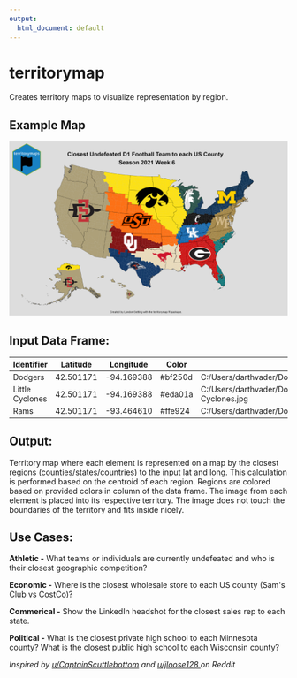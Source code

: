 ```yaml
---
output:
  html_document: default
---
```


# territorymap
Creates territory maps to visualize representation by region.

## Example Map

![](./inst/figures/example_territorymap.png)

## Input Data Frame:

| Identifier | Latitude | Longitude | Color | Image |
| ----------- | ----------- | ----------- | ----------- | ----------- |
| Dodgers | 42.501171 | -94.169388 | #bf250d | C:/Users/darthvader/Documents/PlotPictures/Dodgers.jpg |
| Little Cyclones | 42.501171 | -94.169388 | #eda01a | C:/Users/darthvader/Documents/PlotPictures/Little-Cyclones.jpg |
| Rams | 42.501171 | -93.464610 | #ffe924 | C:/Users/darthvader/Documents/PlotPictures/Rams.jpg |

## Output:
Territory map where each element is represented on a map by the closest regions (counties/states/countries) to the input lat and long. This calculation is performed based on the centroid of each region. Regions are colored based on provided colors in column of the data frame. The image from each element is placed into its respective territory. The image does not touch the boundaries of the territory and fits inside nicely.

## Use Cases:

**Athletic -** What teams or individuals are currently undefeated and who is their closest geographic competition?

**Economic -** Where is the closest wholesale store to each US county (Sam's Club vs CostCo)?

**Commerical -** Show the LinkedIn headshot for the closest sales rep to each state.

**Political -** What is the closest private high school to each Minnesota county? What is the closest public high school to each Wisconsin county?

*Inspired by [u/CaptainScuttlebottom](https://www.reddit.com/user/CaptainScuttlebottom/) and [u/jloose128 ](https://www.reddit.com/user/jloose128/) on Reddit*


